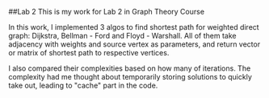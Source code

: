 ##Lab 2
This is my work for Lab 2 in Graph Theory Course

In this work, I implemented 3 algos to find shortest path for weighted direct graph: Dijkstra, Bellman - Ford and Floyd - Warshall. All of them take adjacency with weights and source vertex as parameters, and return vector or matrix of shortest path to respective vertices.

I also compared their complexities based on how many of iterations. The complexity had me thought about temporarily storing solutions to quickly take out, leading to "cache" part in the code.
